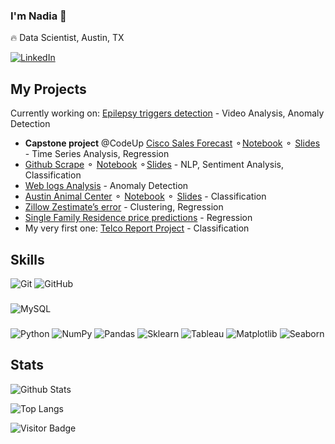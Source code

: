 ### I'm Nadia 👋

<!--
**nadia-paz/nadia-paz** is a ✨ _special_ ✨ repository because its `README.md` (this file) appears on your GitHub profile. -->

:fire: Data Scientist, Austin, TX

[![LinkedIn](https://img.shields.io/badge/linkedin-%230077B5.svg?style=for-the-badge&logo=linkedin&logoColor=white)](https://www.linkedin.com/in/nadiapaz/)

## My Projects
Currently working on: [Epilepsy triggers detection](https://github.com/dream-team-nadia-woody/epilator) - Video Analysis, Anomaly Detection
- **Capstone project** @CodeUp [Cisco Sales Forecast](https://github.com/nadia-paz/codeup-capstone-project) &#9900;[Notebook](https://github.com/nadia-paz/codeup-capstone-project/blob/main/final_notebook.ipynb) &#9900; [Slides](https://www.canva.com/design/DAFZcPULMG4/fGHlG_J86ECvpvWeMMNh4w/view?utm_content=DAFZcPULMG4&utm_campaign=designshare&utm_medium=link&utm_source=homepage_design_menu) - Time Series Analysis, Regression
- [Github Scrape](https://github.com/Codeup-Mirzakhani-Group1-NLP-Project/Codeup-Mirzakhani-GitHub-Scrape-NLP-Project) &#9900; [Notebook](https://github.com/Codeup-Mirzakhani-Group1-NLP-Project/Codeup-Mirzakhani-GitHub-Scrape-NLP-Project/blob/main/Final_Notebook.ipynb) &#9900;[Slides](https://www.canva.com/design/DAFXYtmJecw/zcgBWNIuZw722jgt14ferg/view?utm_content=DAFXYtmJecw&utm_campaign=designshare&utm_medium=link2&utm_source=sharebutton) - NLP, Sentiment Analysis, Classification
- [Web logs Analysis](https://github.com/anomaly-detection-mirzakhani/web-logs-project) - Anomaly Detection
- [Austin Animal Center](https://github.com/nadia-paz/austin-shelter) &#9900; [Notebook](https://github.com/nadia-paz/austin-shelter/blob/main/austin_animal_center.ipynb) &#9900; [Slides](https://www.canva.com/design/DAFU4SN1Ozs/xLMSe1zwV7WqhG50VslrTg/view?website#2:austin) - Classification
- [Zillow Zestimate’s error](https://github.com/codeup-nadia-chris/clustering-project) - Clustering, Regression
- [Single Family Residence price predictions](https://github.com/nadia-paz/zillow-project) - Regression
- My very first one: [Telco Report Project](https://github.com/nadia-paz/telco-report-project) - Classification



## Skills
![Git](https://img.shields.io/badge/-Git-black?style=flat-square&logo=git)
![GitHub](https://img.shields.io/badge/-GitHub-181717?style=flat-square&logo=github)

###
![MySQL](https://img.shields.io/badge/-MySQL-black?style=flat-square&logo=mysql)

###
![Python](https://img.shields.io/badge/-Python-black?style=flat-square&logo=Python)
![NumPy](https://img.shields.io/badge/-Numpy-black?style=flat-square&logo=NumPy) 
![Pandas](https://img.shields.io/badge/-Pandas-black?style=flat-square&logo=Pandas)
![Sklearn](https://img.shields.io/badge/-Sklearn-black?style=flat-square&logo=Sklearn)
![Tableau](https://img.shields.io/badge/-Tableau-black?style=flat-square&logo=Tableau) 
![Matplotlib](https://img.shields.io/badge/-Matplotlib-black?style=flat-square&logo=Matplotlib) 
![Seaborn](https://img.shields.io/badge/-Seaborn-black?style=flat-square&logo=Seaborn) 

## Stats

![Github Stats](https://github-readme-stats.vercel.app/api?username=nadia-paz&count_private=true&show_icons=true&include_all_commits=true&theme=prussian&layout=compact)

![Top Langs](https://github-readme-stats.vercel.app/api/top-langs/?username=nadia-paz&hide=TeX&layout=compact&theme=prussian)

![Visitor Badge](https://visitor-badge.laobi.icu/badge?page_id=nadia-paz)
